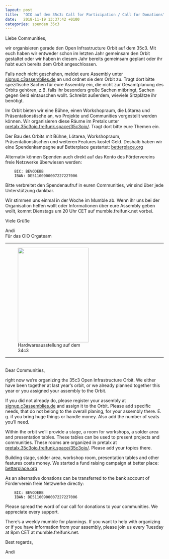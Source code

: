 ```yaml
---
layout: post
title:  "OIO auf dem 35c3: Call for Participation / Call for Donations"
date:   2018-11-19 13:37:42 +0100
categories: spenden 35c3
---
```


Liebe Communities,

wir organisieren gerade den Open Infrastructure Orbit auf dem 35c3. Mit euch haben wir entweder schon im letzten Jahr gemeinsam den Orbit gestaltet oder wir haben in diesem Jahr bereits gemeinsam geplant oder ihr habt euch bereits dem Orbit angeschlossen.

Falls noch nicht geschehen, meldet eure Assembly unter [signup.c3assemblies.de](https://signup.c3assemblies.de/) an und ordnet sie dem Orbit zu. Tragt dort bitte spezifische Sachen für eure Assembly ein, die nicht zur Gesamtplanung des Orbits gehören, z.B. falls ihr besonders große Sachen mitbringt, Sachen gegen Geld eintauschen wollt. Schreibt außerdem, wieviele Sitzplätze ihr benötigt.

Im Orbit bieten wir eine Bühne, einen Workshopraum, die Lötarea und Präsentationstische an, wo Projekte und Communities vorgestellt werden können. Wir organisieren diese Räume im Pretalx unter [pretalx.35c3oio.freifunk.space/35c3oio/](https://pretalx.35c3oio.freifunk.space/35c3oio/). Tragt dort bitte eure Themen ein.

Der Bau des Orbits mit Bühne, Lötarea, Workshopraum, Präsentationstischen und weiteren Features kostet Geld. Deshalb haben wir eine Spendenkampagne auf Betterplace gestartet: [betterplace.org](https://www.betterplace.org/de/projects/12172-freifunk-net)

Alternativ können Spenden auch direkt auf das Konto des Fördervereins freie Netzwerke überwiesen werden:

```
    BIC: BEVODEBB
    IBAN: DE51100900007227227006
```

Bitte verbreitet den Spendenaufruf in euren Communities, wir sind über jede Unterstützung dankbar.

Wir stimmen uns einmal in der Woche im Mumble ab. Wenn ihr uns bei der Organisation helfen wollt oder Informationen über eure Assembly geben wollt, kommt Dienstags um 20 Uhr CET auf mumble.freifunk.net vorbei.

Viele Grüße

Andi<br/>
Für das OIO Orgateam

<hr>
<figure style="width: 225px;" ><img src="https://blog.freifunk.net/wp-content/uploads/2018/11/ff-34c3-hardware-225x300.jpg" alt="" width="225" height="300"><figcaption class="wp-caption-text">Hardwareausstellung auf dem 34c3</figcaption></figure>

<hr>
<br/>
Dear Communities,

right now we’re organizing the 35c3 Open Infrastructure Orbit. We either have been together at last year’s orbit, or we already planned together this year or you assigned your assembly to the Orbit.

If you did not already do, please register your assembly at [signup.c3assemblies.de](https://signup.c3assemblies.de/) and assign it to the Orbit. Please add specific needs, that do not belong to the overall planing, for your assembly there. E. g. if you bring huge things or handle money. Also add the number of seats you’ll need.

Within the orbit we’ll provide a stage, a room for workshops, a solder area and presentation tables. These tables can be used to present projects and communities. These rooms are organized in pretalx at [pretalx.35c3oio.freifunk.space/35c3oio/](https://pretalx.35c3oio.freifunk.space/35c3oio/). Please add your topics there.

Building stage, solder area, workshop room, presentation tables and other features costs money. We started a fund raising campaign at better place: [betterplace.org](https://www.betterplace.org/de/projects/12172-freifunk-net)

As an alternative donations can be transferred to the bank account of Förderverein freie Netzwerke directly:

```
    BIC: BEVODEBB
    IBAN: DE51100900007227227006
```
Please spread the word of our call for donations to your communities. We appreciate every support.

There’s a weekly mumble for plannings. If you want to help with organizing or if you have information from your assembly, please join us every Tuesday at 8pm CET at mumble.freifunk.net.

Best regards,

Andi

